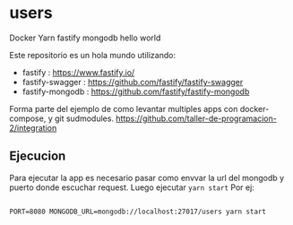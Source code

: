 # users
Docker Yarn fastify mongodb hello world

Este repositorio es un hola mundo utilizando:
* fastify : https://www.fastify.io/
* fastify-swagger : https://github.com/fastify/fastify-swagger 
* fastify-mongodb : https://github.com/fastify/fastify-mongodb

Forma parte del ejemplo de como levantar multiples apps con docker-compose, y git sudmodules.
https://github.com/taller-de-programacion-2/integration

## Ejecucion
Para ejecutar la app es necesario pasar como envvar la url del mongodb y puerto donde escuchar request.
Luego ejecutar `yarn start`
Por ej:

```

PORT=8080 MONGODB_URL=mongodb://localhost:27017/users yarn start

```
